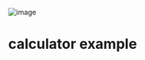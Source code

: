 ![image](https://github.com/nkay/fh-campus02-swe-2022/workflows/JavaCI/badge.svg)


# calculator example
